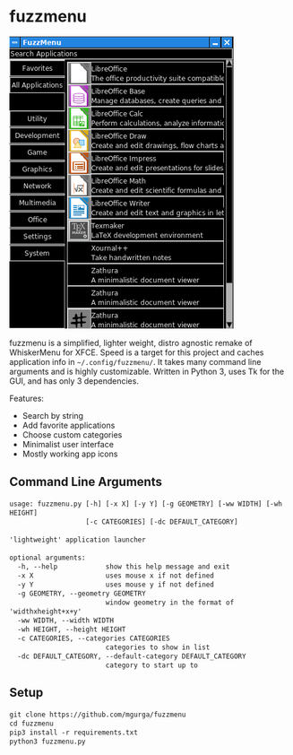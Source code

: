# fuzzmenu

![screenshot](https://github.com/mgurga/fuzzmenu/raw/master/docs/fuzzmenu.png)

fuzzmenu is a simplified, lighter weight, distro agnostic remake of WhiskerMenu for XFCE.
Speed is a target for this project and caches application info in ```~/.config/fuzzmenu/```.
It takes many command line arguments and is highly customizable.
Written in Python 3, uses Tk for the GUI, and has only 3 dependencies.

Features:
- Search by string
- Add favorite applications
- Choose custom categories
- Minimalist user interface
- Mostly working app icons 

## Command Line Arguments
```
usage: fuzzmenu.py [-h] [-x X] [-y Y] [-g GEOMETRY] [-ww WIDTH] [-wh HEIGHT]
                   [-c CATEGORIES] [-dc DEFAULT_CATEGORY]

'lightweight' application launcher

optional arguments:
  -h, --help            show this help message and exit
  -x X                  uses mouse x if not defined
  -y Y                  uses mouse y if not defined
  -g GEOMETRY, --geometry GEOMETRY
                        window geometry in the format of 'widthxheight+x+y'
  -ww WIDTH, --width WIDTH
  -wh HEIGHT, --height HEIGHT
  -c CATEGORIES, --categories CATEGORIES
                        categories to show in list
  -dc DEFAULT_CATEGORY, --default-category DEFAULT_CATEGORY
                        category to start up to
```

## Setup
```
git clone https://github.com/mgurga/fuzzmenu
cd fuzzmenu
pip3 install -r requirements.txt
python3 fuzzmenu.py
```
